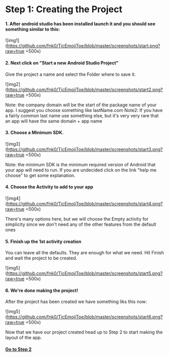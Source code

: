 # Step 1: Creating the Project

#### 1. After android studio has been installed launch it and you should see something similar to this:

![img1](https://github.com/fnk0/TicEmojiToe/blob/master/screenshots/start.png?raw=true =500x)

#### 2. Next click on "Start a new Android Studio Project"

Give the project a name and select the Folder where to save it.

![img2](https://github.com/fnk0/TicEmojiToe/blob/master/screenshots/start2.png?raw=true =500x)

Note: the company domain will be the start of the package name of your app. I suggest you choose something like lastName.com
Note2: If you have a fairly common last name use something else, but it's very very rare that an app will have the same domain + app name

#### 3. Choose a Minimum SDK.

![img3](https://github.com/fnk0/TicEmojiToe/blob/master/screenshots/start3.png?raw=true =500x)

Note: the minimum SDK is the minimum required version of Android that your app will need to run.
If you are undecided click on the link "help me choose" to get some explanation. 

#### 4. Choose the Activity to add to your app

![img4](https://github.com/fnk0/TicEmojiToe/blob/master/screenshots/start4.png?raw=true =500x)

There's many options here, but we will choose the Empty activity for simplicity since we don't need any of the 
other features from the default ones
 
#### 5. Finish up the 1st activity creation
 
You can leave all the defaults. They are enough for what we need. Hit Finish and wait the project to be created.
 
![img5](https://github.com/fnk0/TicEmojiToe/blob/master/screenshots/start5.png?raw=true =500x)
 
#### 6. We're done making the project!
 
After the project has been created we have something liks this now: 
 
![img5](https://github.com/fnk0/TicEmojiToe/blob/master/screenshots/start6.png?raw=true =500x)
 
Now that we have our project created head up to Step 2 to start making the layout of the app.
 
#### [Go to Step 2](https://github.com/fnk0/TicEmojiToe/blob/master/step2.md)